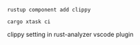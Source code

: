 

```
rustup component add clippy
```

```
cargo xtask ci
```

clippy setting in rust-analyzer vscode plugin
